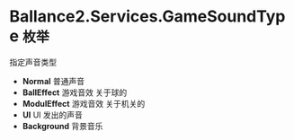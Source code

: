 ﻿# Ballance2.Services.GameSoundType `枚举`
指定声音类型


* **Normal** 普通声音
* **BallEffect** 游戏音效 关于球的
* **ModulEffect** 游戏音效 关于机关的
* **UI** UI 发出的声音
* **Background** 背景音乐
